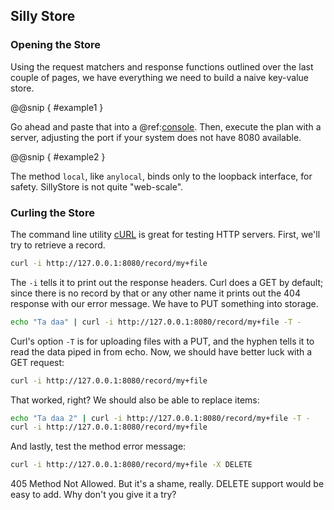 Silly Store
-----------

### Opening the Store

Using the request matchers and response functions outlined over the
last couple of pages, we have everything we need to build a naive
key-value store.

@@snip [ ](../../main/scala/06/d.scala) { #example1 }

Go ahead and paste that into a @ref:[console](../01.md). Then,
execute the plan with a server, adjusting the port if your system does
not have 8080 available.

@@snip [ ](../../main/scala/06/d.scala) { #example2 }

The method `local`, like `anylocal`, binds only to the loopback
interface, for safety. SillyStore is not quite "web-scale".

### Curling the Store

The command line utility [cURL][curl] is great for testing HTTP
servers. First, we'll try to retrieve a record.

[curl]: http://curl.haxx.se/

```sh
curl -i http://127.0.0.1:8080/record/my+file
```

The `-i` tells it to print out the response headers. Curl does a GET
by default; since there is no record by that or any other name it
prints out the 404 response with our error message. We have to PUT
something into storage.

```sh
echo "Ta daa" | curl -i http://127.0.0.1:8080/record/my+file -T -
```

Curl's option `-T` is for uploading files with a PUT, and the hyphen
tells it to read the data piped in from echo. Now, we should have
better luck with a GET request:

```sh
curl -i http://127.0.0.1:8080/record/my+file
```

That worked, right? We should also be able to replace items:

```sh
echo "Ta daa 2" | curl -i http://127.0.0.1:8080/record/my+file -T -
curl -i http://127.0.0.1:8080/record/my+file
```

And lastly, test the method error message:

```sh
curl -i http://127.0.0.1:8080/record/my+file -X DELETE
```

405 Method Not Allowed. But it's a shame, really. DELETE support would
be easy to add. Why don't you give it a try?
